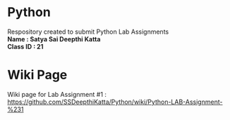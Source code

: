 # Python
Respository created to submit Python Lab Assignments   
**Name : Satya Sai Deepthi Katta**  
**Class ID : 21**   

# Wiki Page   
Wiki page for Lab Assignment #1 : https://github.com/SSDeepthiKatta/Python/wiki/Python-LAB-Assignment-%231   

